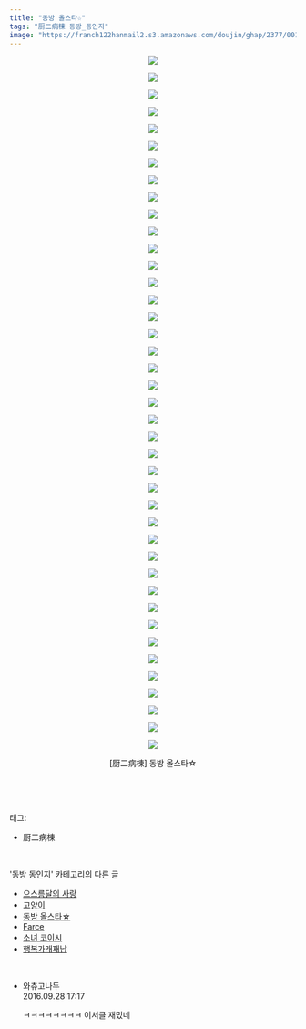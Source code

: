 ```yaml
---
title: "동방 올스타☆"
tags: "厨二病棟 동방_동인지"
image: "https://franch122hanmail2.s3.amazonaws.com/doujin/ghap/2377/001.jpg"
---
```

<div class="article">
<p style="text-align: center; clear: none; float: none;"><img src="{{ site.imgserver6 }}/ghap/2377/001.jpg"/></p>
<p style="text-align: center; clear: none; float: none;"><img src="{{ site.imgserver6 }}/ghap/2377/002.jpg"/></p>
<p style="text-align: center; clear: none; float: none;"><img src="{{ site.imgserver6 }}/ghap/2377/003.jpg"/></p>
<p style="text-align: center; clear: none; float: none;"><img src="{{ site.imgserver6 }}/ghap/2377/004.jpg"/></p>
<p style="text-align: center; clear: none; float: none;"><img src="{{ site.imgserver6 }}/ghap/2377/005.jpg"/></p>
<p style="text-align: center; clear: none; float: none;"><img src="{{ site.imgserver6 }}/ghap/2377/006.jpg"/></p>
<p style="text-align: center; clear: none; float: none;"><img src="{{ site.imgserver6 }}/ghap/2377/007.jpg"/></p>
<p style="text-align: center; clear: none; float: none;"><img src="{{ site.imgserver6 }}/ghap/2377/008.jpg"/></p>
<p style="text-align: center; clear: none; float: none;"><img src="{{ site.imgserver6 }}/ghap/2377/009.jpg"/></p>
<p style="text-align: center; clear: none; float: none;"><img src="{{ site.imgserver6 }}/ghap/2377/010.jpg"/></p>
<p style="text-align: center; clear: none; float: none;"><img src="{{ site.imgserver6 }}/ghap/2377/011.jpg"/></p>
<p style="text-align: center; clear: none; float: none;"><img src="{{ site.imgserver6 }}/ghap/2377/012.jpg"/></p>
<p style="text-align: center; clear: none; float: none;"><img src="{{ site.imgserver6 }}/ghap/2377/013.jpg"/></p>
<p style="text-align: center; clear: none; float: none;"><img src="{{ site.imgserver6 }}/ghap/2377/014.jpg"/></p>
<p style="text-align: center; clear: none; float: none;"><img src="{{ site.imgserver6 }}/ghap/2377/015.jpg"/></p>
<p style="text-align: center; clear: none; float: none;"><img src="{{ site.imgserver6 }}/ghap/2377/016.jpg"/></p>
<p style="text-align: center; clear: none; float: none;"><img src="{{ site.imgserver6 }}/ghap/2377/017.jpg"/></p>
<p style="text-align: center; clear: none; float: none;"><img src="{{ site.imgserver6 }}/ghap/2377/018.jpg"/></p>
<p style="text-align: center; clear: none; float: none;"><img src="{{ site.imgserver6 }}/ghap/2377/019.jpg"/></p>
<p style="text-align: center; clear: none; float: none;"><img src="{{ site.imgserver6 }}/ghap/2377/020.jpg"/></p>
<p style="text-align: center; clear: none; float: none;"><img src="{{ site.imgserver6 }}/ghap/2377/021.jpg"/></p>
<p style="text-align: center; clear: none; float: none;"><img src="{{ site.imgserver6 }}/ghap/2377/022.jpg"/></p>
<p style="text-align: center; clear: none; float: none;"><img src="{{ site.imgserver6 }}/ghap/2377/023.jpg"/></p>
<p style="text-align: center; clear: none; float: none;"><img src="{{ site.imgserver6 }}/ghap/2377/024.jpg"/></p>
<p style="text-align: center; clear: none; float: none;"><img src="{{ site.imgserver6 }}/ghap/2377/025.jpg"/></p>
<p style="text-align: center; clear: none; float: none;"><img src="{{ site.imgserver6 }}/ghap/2377/026.jpg"/></p>
<p style="text-align: center; clear: none; float: none;"><img src="{{ site.imgserver6 }}/ghap/2377/027.jpg"/></p>
<p style="text-align: center; clear: none; float: none;"><img src="{{ site.imgserver6 }}/ghap/2377/028.jpg"/></p>
<p style="text-align: center; clear: none; float: none;"><img src="{{ site.imgserver6 }}/ghap/2377/029.jpg"/></p>
<p style="text-align: center; clear: none; float: none;"><img src="{{ site.imgserver6 }}/ghap/2377/030.jpg"/></p>
<p style="text-align: center; clear: none; float: none;"><img src="{{ site.imgserver6 }}/ghap/2377/031.jpg"/></p>
<p style="text-align: center; clear: none; float: none;"><img src="{{ site.imgserver6 }}/ghap/2377/032.jpg"/></p>
<p style="text-align: center; clear: none; float: none;"><img src="{{ site.imgserver6 }}/ghap/2377/033.jpg"/></p>
<p style="text-align: center; clear: none; float: none;"><img src="{{ site.imgserver6 }}/ghap/2377/034.jpg"/></p>
<p style="text-align: center; clear: none; float: none;"><img src="{{ site.imgserver6 }}/ghap/2377/035.jpg"/></p>
<p style="text-align: center; clear: none; float: none;"><img src="{{ site.imgserver6 }}/ghap/2377/036.jpg"/></p>
<p style="text-align: center; clear: none; float: none;"><img src="{{ site.imgserver6 }}/ghap/2377/037.jpg"/></p>
<p style="text-align: center; clear: none; float: none;"><img src="{{ site.imgserver6 }}/ghap/2377/038.jpg"/></p>
<p style="text-align: center; clear: none; float: none;"><img src="{{ site.imgserver6 }}/ghap/2377/039.jpg"/></p>
<p style="text-align: center; clear: none; float: none;"><img src="{{ site.imgserver6 }}/ghap/2377/040.jpg"/></p>
<p style="text-align: center; clear: none; float: none;"><img src="{{ site.imgserver6 }}/ghap/2377/041.jpg"/></p>
<p style="text-align: center; clear: none; float: none;">[厨二病棟] 동방 올스타☆</p>
<p><br/></p>
</div><br/>
<div class="tagTrail">
<p>태그: </p>
<ul>
<li>厨二病棟</li>
</ul>
</div><br/>
<div class="another">
<p>'동방 동인지' 카테고리의 다른 글</p>
<ul>
<li><a href="/ghap_2380">으스름달의 사랑</a></li>
<li><a href="/ghap_2378">고양이</a></li>
<li><a href="/ghap_2377">동방 올스타☆</a></li>
<li><a href="/ghap_2376">Farce</a></li>
<li><a href="/ghap_2375">소녀 코이시</a></li>
<li><a href="/ghap_2373">행복가래재납</a></li>
</ul>
</div><br/>
<div class="cb_module cb_fluid">
<div class="cb_wrt cb_profile">
<div class="comment">
<ul>
<li class="cb_thumb_off" id="comment14815922">
<div class="cb_comment_area">
<div class="cb_info_area">
<div class="cb_section">
<span class="cb_nick_name">와츄고나두</span>
</div>
<div class="cb_section">
<span class="cb_date">2016.09.28 17:17 </span>
</div>
</div>
<div class="cb_dsc_comment">
<p class="cb_dsc">
											ㅋㅋㅋㅋㅋㅋㅋㅋ 이서클 재밌네
										</p>
</div>
</div></li>
</ul>
</div>
</div><!-- commentList close -->
</div><br/>
